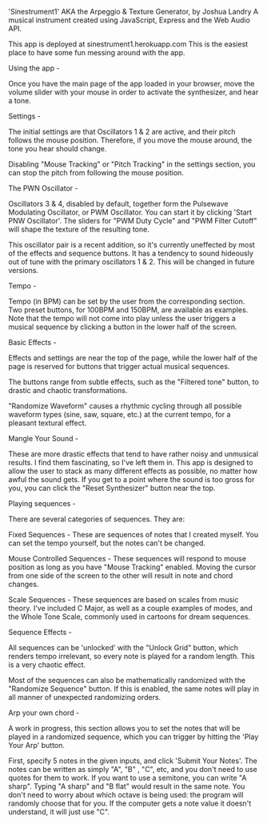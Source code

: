 'Sinestrument1' AKA the Arpeggio & Texture Generator, by Joshua Landry
A musical instrument created using JavaScript, Express and the Web Audio API.

This app is deployed at
sinestrument1.herokuapp.com
This is the easiest place to have some fun messing around with the app.

Using the app -

  Once you have the main page of the app loaded in your browser, move the volume slider with your mouse in order to activate the synthesizer, and hear a tone.  

Settings -

  The initial settings are that Oscillators 1 & 2 are active, and their pitch follows the mouse position.  Therefore, if you move the mouse around, the tone you hear should change.

  Disabling "Mouse Tracking" or "Pitch Tracking" in the settings section, you can stop the pitch from following the mouse
  position.

The PWN Oscillator - 

  Oscillators 3 & 4, disabled by default, together form the Pulsewave Modulating Oscillator, or PWM Oscillator.  You can start it by clicking 'Start PNW Oscillator'.  The sliders for "PWM Duty Cycle" and "PWM Filter Cutoff" will shape the texture of the resulting tone.

  This oscillator pair is a recent addition, so it's currently uneffected by most of the effects and sequence buttons.  It has a tendency to sound hideously out of tune with the primary oscillators 1 & 2.  This will be changed in future versions.

Tempo - 

  Tempo (in BPM) can be set by the user from the corresponding section.  Two preset buttons, for 100BPM and 150BPM, are available as examples.  Note that the tempo will not come into play unless the user triggers a musical sequence by clicking
  a button in the lower half of the screen.


Basic Effects -

  Effects and settings are near the top of the page, while the lower half of the page is reserved for buttons that trigger actual musical sequences.

  The buttons range from subtle effects, such as the "Filtered tone" button, to drastic and chaotic transformations.

  "Randomize Waveform" causes a rhythmic cycling through all possible waveform types (sine, saw, square, etc.) at the current tempo, for a pleasant textural effect.

Mangle Your Sound -

  These are more drastic effects that tend to have rather noisy and unmusical results.  I find them fascinating, so I've left them in.  This app is designed to allow the user to stack as many different effects as possible, no matter how awful the sound gets.  If you get to a point where the sound is too gross for you, you can click the "Reset Synthesizer" button near the top.

Playing sequences -

  There are several categories of sequences.  They are:
    
  Fixed Sequences - These are sequences of notes that I created myself.  You can set the tempo yourself, but the notes can't be changed.

  Mouse Controlled Sequences - These sequences will respond to mouse position as long as you have "Mouse Tracking" enabled.  Moving the cursor from one side of the screen to the other will result in note and chord changes.

  Scale Sequences - These sequences are based on scales from music theory.  I've included C Major, as well as a couple examples of modes, and the Whole Tone Scale, commonly used in cartoons for dream sequences.

Sequence Effects -

  All sequences can be 'unlocked' with the "Unlock Grid" button, which renders tempo irrelevant, so every note is played for a random length.  This is a very chaotic effect.

  Most of the sequences can also be mathematically randomized with the "Randomize Sequence" button.  If this is enabled, the same notes will play in all manner of unexpected randomizing orders.

Arp your own chord -

  A work in progress, this section allows you to set the notes that will be played in a randomized sequence, which you can trigger by hitting the 'Play Your Arp' button.

  First, specify 5 notes in the given inputs, and click 'Submit Your Notes'.  The notes can be written as simply "A", "B" , "C", etc, and you don't need to use quotes for them to work.  If you want to use a semitone, you can write "A sharp".  Typing "A sharp" and "B flat" would result in the same note.  You don't need to worry about which octave is being used: the program will randomly choose that for you.  If the computer gets a note value it doesn't understand, it will just use "C".